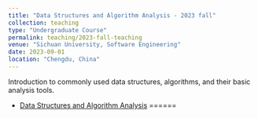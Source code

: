 ```yaml
---
title: "Data Structures and Algorithm Analysis - 2023 fall"
collection: teaching
type: "Undergraduate Course"
permalink: teaching/2023-fall-teaching
venue: "Sichuan University, Software Engineering"
date: 2023-09-01
location: "Chengdu, China"
---
```


Introduction to commonly used data structures, algorithms, and their basic analysis tools.

- [Data Structures and Algorithm Analysis](/course/DSA.html)
======
